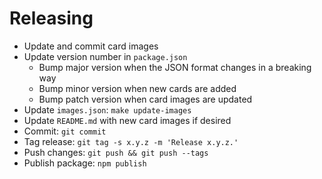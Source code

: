 # Releasing

- Update and commit card images
- Update version number in `package.json`
  - Bump major version when the JSON format changes in a breaking way
  - Bump minor version when new cards are added
  - Bump patch version when card images are updated
- Update `images.json`: `make update-images`
- Update `README.md` with new card images if desired
- Commit: `git commit`
- Tag release: `git tag -s x.y.z -m 'Release x.y.z.'`
- Push changes: `git push && git push --tags`
- Publish package: `npm publish`
